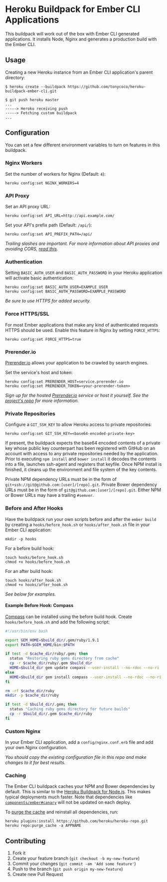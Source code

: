 # Heroku Buildpack for Ember CLI Applications

This buildpack will work out of the box with Ember CLI generated applications. It installs Node, Nginx and generates a production build with the Ember CLI.

## Usage

Creating a new Heroku instance from an Ember CLI application's parent directory:

    $ heroku create --buildpack https://github.com/tonycoco/heroku-buildpack-ember-cli.git

    $ git push heroku master
    ...
    -----> Heroku receiving push
    -----> Fetching custom buildpack
    ...

## Configuration

You can set a few different environment variables to turn on features in this buildpack.

### Nginx Workers

Set the number of workers for Nginx (Default: `4`):

    heroku config:set NGINX_WORKERS=4

### API Proxy

Set an API proxy URL:

    heroku config:set API_URL=http://api.example.com/

Set your API's prefix path (Default: `/api/`):

    heroku config:set API_PREFIX_PATH=/api/

*Trailing slashes are important. For more information about API proxies and avoiding CORS, [read this](http://oskarhane.com/avoid-cors-with-nginx-proxy_pass).*

### Authentication

Setting `BASIC_AUTH_USER` and `BASIC_AUTH_PASSWORD` in your Heroku application will activate basic authentication:

    heroku config:set BASIC_AUTH_USER=EXAMPLE_USER
    heroku config:set BASIC_AUTH_PASSWORD=EXAMPLE_PASSWORD

*Be sure to use HTTPS for added security.*

### Force HTTPS/SSL

For most Ember applications that make any kind of authenticated requests HTTPS should be used. Enable this feature in Nginx by setting `FORCE_HTTPS`:

    heroku config:set FORCE_HTTPS=true

### Prerender.io

[Prerender.io](https://prerender.io) allows your application to be crawled by search engines.

Set the service's host and token:

    heroku config:set PRERENDER_HOST=service.prerender.io
    heroku config:set PRERENDER_TOKEN=<your-prerender-token>

*Sign up for the hosted [Prerender.io](https://prerender.io) service or host it yourself. See the [project's repo](https://github.com/prerender/prerender) for more information.*

### Private Repositories

Configure a `GIT_SSH_KEY` to allow Heroku access to private repositories:

    heroku config:set GIT_SSH_KEY=<base64-encoded-private-key>

If present, the buildpack expects the base64 encoded contents of a private key whose public key counterpart has been registered with GitHub on an account with access to any private repositories needed by the application. Prior to executing `npm install` and `bower install` it decodes the contents into a file, launches ssh-agent and registers that keyfile. Once NPM install is finished, it cleans up the environment and file system of the key contents.

Private NPM dependency URLs must be in the form of `git+ssh://git@github.com:[user]/[repo].git`. Private Bower dependency URLs must be in the form of `git@github.com:[user]/[repo].git`. Either NPM or Bower URLs may have a trailing `#semver`.

### Before and After Hooks

Have the buildpack run your own scripts before and after the `ember build` by creating a `hooks/before_hook.sh` or `hooks/after_hook.sh` file in your Ember CLI application:

    mkdir -p hooks

For a before build hook:

    touch hooks/before_hook.sh
    chmod +x hooks/before_hook.sh

For an after build hook:

    touch hooks/after_hook.sh
    chmod +x hooks/after_hook.sh

*See below for examples.*

#### Example Before Hook: Compass

[Compass](http://compass-style.org) can be installed using the before build hook. Create `hooks/before_hook.sh` and add the following script:

```bash
#!/usr/bin/env bash

export GEM_HOME=$build_dir/.gem/ruby/1.9.1
export PATH=$GEM_HOME/bin:$PATH

if test -d $cache_dir/ruby/.gem; then
  status "Restoring ruby gems directory from cache"
  cp -r $cache_dir/ruby/.gem $build_dir
  HOME=$build_dir gem update compass --user-install --no-rdoc --no-ri
else
  HOME=$build_dir gem install compass --user-install --no-rdoc --no-ri
fi

rm -rf $cache_dir/ruby
mkdir -p $cache_dir/ruby

if test -d $build_dir/.gem; then
  status "Caching ruby gems directory for future builds"
  cp -r $build_dir/.gem $cache_dir/ruby
fi
```

### Custom Nginx

In your Ember CLI application, add a `config/nginx.conf.erb` file and add your own Nginx configuration.

*You should copy the existing configuration file in this repo and make changes to it for best results.*

### Caching

The Ember CLI buildpack caches your NPM and Bower dependencies by default. This is similar to the [Heroku Buildpack for Node.js](https://github.com/heroku/heroku-buildpack-nodejs). This makes typical deployments much faster. Note that dependencies like [`components/ember#canary`](http://www.ember-cli.com/#using-canary-build-instead-of-release) will not be updated on each deploy.

To [purge the cache](https://github.com/heroku/heroku-repo#purge_cache) and reinstall all dependencies, run:

    heroku plugins:install https://github.com/heroku/heroku-repo.git
    heroku repo:purge_cache -a APPNAME

## Contributing

1. Fork it
2. Create your feature branch (`git checkout -b my-new-feature`)
3. Commit your changes (`git commit -am 'Add some feature'`)
4. Push to the branch (`git push origin my-new-feature`)
5. Create new Pull Request
